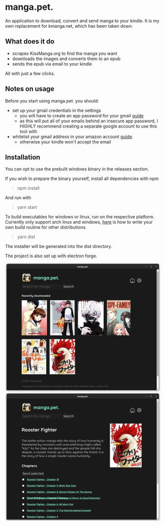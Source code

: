 # manga.pet.

An application to download, convert and send manga to your kindle. It is my own replacement for kmanga.net, which has been taken down.

## What does it do
* scrapes KissManga.org to find the manga you want
* downloads the images and converts them to an epub
* sends the epub via email to your kindle
  
All with just a few clicks.

## Notes on usage
Before you start using manga.pet. you should:
* set up your gmail credentials in the settings
  * you will have to create an app password for your gmail [guide](https://support.google.com/accounts/answer/185833?hl=en)
  * as this will put all of your emails behind an insecure app password, I HIGHLY recommend creating a separate google account to use this tool with
* whitelist your gmail address in your amazon account [guide](https://www.amazon.com/gp/help/customer/display.html?nodeId=GX9XLEVV8G4DB28H).
  * otherwise your kindle won't accept the email

## Installation
You can opt to use the prebuilt windows binary in the releases section.

If you wish to prepare the binary yourself, install all dependencies with npm  
> npm install

And run with 
> yarn start

To build executables for windows or linux, run on the respective platform. Currently only support arch linux and windows, [here](https://www.electron.build/configuration/linux) is how to write your own build routine for other distributions.
> yarn dist

The installer will be generated into the dist directory.

The project is also set up with electron forge.

![Main](screenshots/main.png)
![Manga](screenshots/manga.png)
